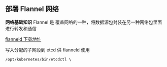 ## 部署 Flannel 网络

__网络基础知识__
Flannel 是 覆盖网络的一种，将数据源包封装在另一种网络包里面进行转发和通信

[flanneld 下载地址](https://github.com/coreos/flannel/releases/)

写入分配的子网段到 etcd 供 flanneld 使用
```
/opt/kubernetes/bin/etcdctl \
```